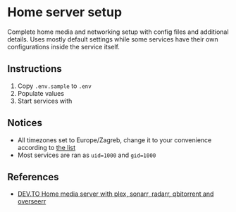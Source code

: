 # Home server setup

Complete home media and networking setup with config files and additional details. Uses mostly default settings while some services have their own configurations inside the service itself.

## Instructions

1. Copy `.env.sample` to `.env`
2. Populate values
3. Start services with

## Notices

- All timezones set to Europe/Zagreb, change it to your convenience according to [the list](https://en.wikipedia.org/wiki/List_of_tz_database_time_zones)
- Most services are ran as `uid=1000` and `gid=1000`

## References

- [DEV.TO Home media server with plex, sonarr, radarr, qbitorrent and overseerr](https://dev.to/rafaelmagalhaes/home-media-server-with-plex-sonarr-radarr-qbitorrent-and-overseerr-2a84)
